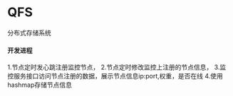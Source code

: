 # QFS
分布式存储系统

#### 开发进程
1.节点定时发心跳注册监控节点，
2.节点定时修改监控上注册的节点信息，
3.监控服务接口访问节点注册的数据，展示节点信息ip:port,权重，是否在线
4.使用hashmap存储节点信息
